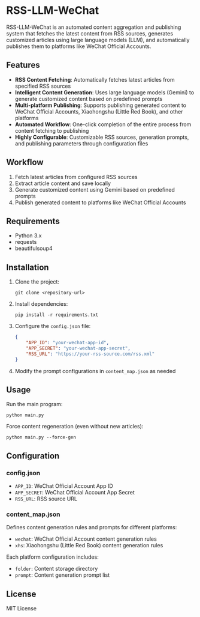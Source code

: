 # RSS-LLM-WeChat

RSS-LLM-WeChat is an automated content aggregation and publishing system that fetches the latest content from RSS sources, generates customized articles using large language models (LLM), and automatically publishes them to platforms like WeChat Official Accounts.

## Features

- **RSS Content Fetching**: Automatically fetches latest articles from specified RSS sources
- **Intelligent Content Generation**: Uses large language models (Gemini) to generate customized content based on predefined prompts
- **Multi-platform Publishing**: Supports publishing generated content to WeChat Official Accounts, Xiaohongshu (Little Red Book), and other platforms
- **Automated Workflow**: One-click completion of the entire process from content fetching to publishing
- **Highly Configurable**: Customizable RSS sources, generation prompts, and publishing parameters through configuration files

## Workflow

1. Fetch latest articles from configured RSS sources
2. Extract article content and save locally
3. Generate customized content using Gemini based on predefined prompts
4. Publish generated content to platforms like WeChat Official Accounts

## Requirements

- Python 3.x
- requests
- beautifulsoup4

## Installation

1. Clone the project:
   ```
   git clone <repository-url>
   ```

2. Install dependencies:
   ```
   pip install -r requirements.txt
   ```

3. Configure the `config.json` file:
   ```json
   {
       "APP_ID": "your-wechat-app-id",
       "APP_SECRET": "your-wechat-app-secret",
       "RSS_URL": "https://your-rss-source.com/rss.xml"
   }
   ```

4. Modify the prompt configurations in `content_map.json` as needed

## Usage

Run the main program:
```
python main.py
```

Force content regeneration (even without new articles):
```
python main.py --force-gen
```

## Configuration

### config.json
- `APP_ID`: WeChat Official Account App ID
- `APP_SECRET`: WeChat Official Account App Secret
- `RSS_URL`: RSS source URL

### content_map.json
Defines content generation rules and prompts for different platforms:
- `wechat`: WeChat Official Account content generation rules
- `xhs`: Xiaohongshu (Little Red Book) content generation rules

Each platform configuration includes:
- `folder`: Content storage directory
- `prompt`: Content generation prompt list

## License

MIT License